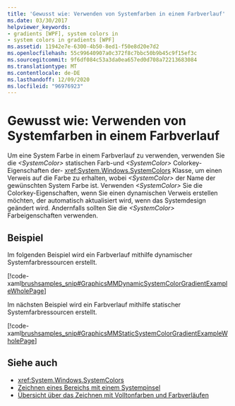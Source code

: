 ```yaml
---
title: 'Gewusst wie: Verwenden von Systemfarben in einem Farbverlauf'
ms.date: 03/30/2017
helpviewer_keywords:
- gradients [WPF], system colors in
- system colors in gradients [WPF]
ms.assetid: 11942e7e-6300-4b50-8ed1-f50e8d20e7d2
ms.openlocfilehash: 55c99640907a0c372f8c7bbc50b9b45c9f15ef3c
ms.sourcegitcommit: 9f6df084c53a3da0ea657ed0d708a72213683084
ms.translationtype: MT
ms.contentlocale: de-DE
ms.lasthandoff: 12/09/2020
ms.locfileid: "96976923"
---
```

# <a name="how-to-use-system-colors-in-a-gradient"></a>Gewusst wie: Verwenden von Systemfarben in einem Farbverlauf
Um eine System Farbe in einem Farbverlauf zu verwenden, verwenden Sie die *\<SystemColor>* statischen Farb-und *\<SystemColor>* Colorkey-Eigenschaften der- <xref:System.Windows.SystemColors> Klasse, um einen Verweis auf die Farbe zu erhalten, wobei *\<SystemColor>* der Name der gewünschten System Farbe ist. Verwenden *\<SystemColor>* Sie die Colorkey-Eigenschaften, wenn Sie einen dynamischen Verweis erstellen möchten, der automatisch aktualisiert wird, wenn das Systemdesign geändert wird. Andernfalls sollten Sie die *\<SystemColor>* Farbeigenschaften verwenden.  
  
## <a name="example"></a>Beispiel  
 Im folgenden Beispiel wird ein Farbverlauf mithilfe dynamischer Systemfarbressourcen erstellt.  
  
 [!code-xaml[brushsamples_snip#GraphicsMMDynamicSystemColorGradientExampleWholePage](~/samples/snippets/csharp/VS_Snippets_Wpf/brushsamples_snip/CS/DynamicSystemColorExample.xaml#graphicsmmdynamicsystemcolorgradientexamplewholepage)]  
  
 Im nächsten Beispiel wird ein Farbverlauf mithilfe statischer Systemfarbressourcen erstellt.  
  
 [!code-xaml[brushsamples_snip#GraphicsMMStaticSystemColorGradientExampleWholePage](~/samples/snippets/csharp/VS_Snippets_Wpf/brushsamples_snip/CS/StaticSystemColorExample.xaml#graphicsmmstaticsystemcolorgradientexamplewholepage)]  
  
## <a name="see-also"></a>Siehe auch

- <xref:System.Windows.SystemColors>
- [Zeichnen eines Bereichs mit einem Systempinsel](how-to-paint-an-area-with-a-system-brush.md)
- [Übersicht über das Zeichnen mit Volltonfarben und Farbverläufen](painting-with-solid-colors-and-gradients-overview.md)
